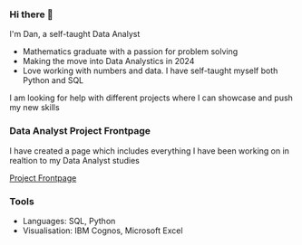 ### Hi there 👋

I'm Dan, a self-taught Data Analyst 

- Mathematics graduate with a passion for problem solving
- Making the move into Data Analystics in 2024
- Love working with numbers and data. I have self-taught myself both Python and SQL

I am looking for help with different projects where I can showcase and push my new skills

### Data Analyst Project Frontpage
I have created a page which includes everything I have been working on in realtion to my Data Analyst studies

[Project Frontpage](https://github.com/dridgw/Portfolio_Frontpage)

### Tools
- Languages: SQL, Python
- Visualisation: IBM Cognos, Microsoft Excel

<!--
**dridgw/dridgw** is a ✨ _special_ ✨ repository because its `README.md` (this file) appears on your GitHub profile.

Here are some ideas to get you started:

- 🔭 I’m currently working on ...
- 🌱 I’m currently learning ...
- 👯 I’m looking to collaborate on ...
- 🤔 I’m looking for help with ...
- 💬 Ask me about ...
- 📫 How to reach me: ...
- 😄 Pronouns: ...
- ⚡ Fun fact: ...
-->
